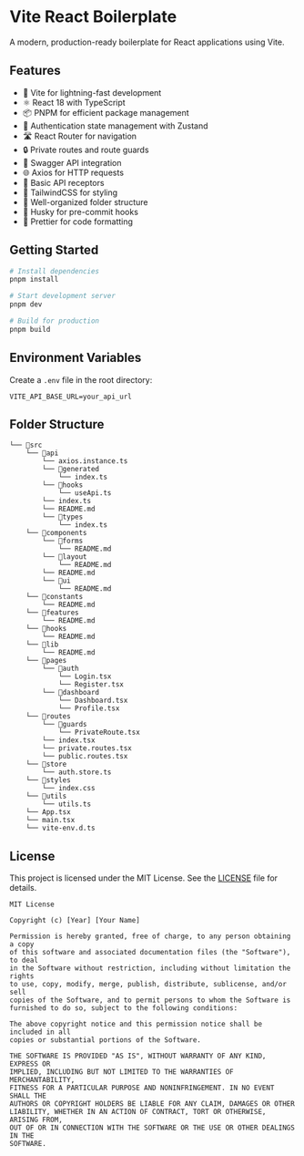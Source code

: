 # Vite React Boilerplate

A modern, production-ready boilerplate for React applications using Vite.

## Features

- 🚀 Vite for lightning-fast development
- ⚛️ React 18 with TypeScript
- 📦 PNPM for efficient package management
- 🔐 Authentication state management with Zustand
- 🛣️ React Router for navigation
- 🔒 Private routes and route guards
- 🔄 Swagger API integration
- 🌐 Axios for HTTP requests
- 📡 Basic API receptors
- 🎨 TailwindCSS for styling
- 📁 Well-organized folder structure
- 🐶 Husky for pre-commit hooks
- 🧹 Prettier for code formatting

## Getting Started

```bash
# Install dependencies
pnpm install

# Start development server
pnpm dev

# Build for production
pnpm build
```

## Environment Variables

Create a `.env` file in the root directory:

```env
VITE_API_BASE_URL=your_api_url
```

## Folder Structure

```
└── 📁src
    └── 📁api
        └── axios.instance.ts
        └── 📁generated
            └── index.ts
        └── 📁hooks
            └── useApi.ts
        └── index.ts
        └── README.md
        └── 📁types
            └── index.ts
    └── 📁components
        └── 📁forms
            └── README.md
        └── 📁layout
            └── README.md
        └── README.md
        └── 📁ui
            └── README.md
    └── 📁constants
        └── README.md
    └── 📁features
        └── README.md
    └── 📁hooks
        └── README.md
    └── 📁lib
        └── README.md
    └── 📁pages
        └── 📁auth
            └── Login.tsx
            └── Register.tsx
        └── 📁dashboard
            └── Dashboard.tsx
            └── Profile.tsx
    └── 📁routes
        └── 📁guards
            └── PrivateRoute.tsx
        └── index.tsx
        └── private.routes.tsx
        └── public.routes.tsx
    └── 📁store
        └── auth.store.ts
    └── 📁styles
        └── index.css
    └── 📁utils
        └── utils.ts
    └── App.tsx
    └── main.tsx
    └── vite-env.d.ts
```

## License

This project is licensed under the MIT License. See the [LICENSE](LICENSE) file for details.

```
MIT License

Copyright (c) [Year] [Your Name]

Permission is hereby granted, free of charge, to any person obtaining a copy
of this software and associated documentation files (the "Software"), to deal
in the Software without restriction, including without limitation the rights
to use, copy, modify, merge, publish, distribute, sublicense, and/or sell
copies of the Software, and to permit persons to whom the Software is
furnished to do so, subject to the following conditions:

The above copyright notice and this permission notice shall be included in all
copies or substantial portions of the Software.

THE SOFTWARE IS PROVIDED "AS IS", WITHOUT WARRANTY OF ANY KIND, EXPRESS OR
IMPLIED, INCLUDING BUT NOT LIMITED TO THE WARRANTIES OF MERCHANTABILITY,
FITNESS FOR A PARTICULAR PURPOSE AND NONINFRINGEMENT. IN NO EVENT SHALL THE
AUTHORS OR COPYRIGHT HOLDERS BE LIABLE FOR ANY CLAIM, DAMAGES OR OTHER
LIABILITY, WHETHER IN AN ACTION OF CONTRACT, TORT OR OTHERWISE, ARISING FROM,
OUT OF OR IN CONNECTION WITH THE SOFTWARE OR THE USE OR OTHER DEALINGS IN THE
SOFTWARE.
```
